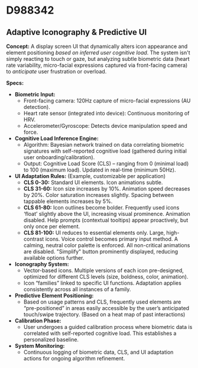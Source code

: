 # D988342

## Adaptive Iconography & Predictive UI

**Concept:** A display screen UI that dynamically alters icon appearance and element positioning *based on inferred user cognitive load*. The system isn't simply reacting to touch or gaze, but analyzing subtle biometric data (heart rate variability, micro-facial expressions captured via front-facing camera) to *anticipate* user frustration or overload.

**Specs:**

*   **Biometric Input:**
    *   Front-facing camera:  120Hz capture of micro-facial expressions (AU detection).
    *   Heart rate sensor (integrated into device):  Continuous monitoring of HRV.
    *   Accelerometer/Gyroscope: Detects device manipulation speed and force.
*   **Cognitive Load Inference Engine:**
    *   Algorithm: Bayesian network trained on data correlating biometric signatures with self-reported cognitive load (gathered during initial user onboarding/calibration).
    *   Output: Cognitive Load Score (CLS) – ranging from 0 (minimal load) to 100 (maximum load).  Updated in real-time (minimum 50Hz).
*   **UI Adaptation Rules:** (Example, customizable per application)
    *   **CLS 0-30:** Standard UI elements. Icon animations subtle.
    *   **CLS 31-60:** Icon size increases by 10%.  Animation speed decreases by 20%.  Color saturation increases slightly.  Spacing between tappable elements increases by 5%.
    *   **CLS 61-80:** Icon outlines become bolder. Frequently used icons ‘float’ slightly above the UI, increasing visual prominence.  Animation disabled.  Help prompts (contextual tooltips) appear proactively, but only once per element.
    *   **CLS 81-100:**  UI reduces to essential elements only.  Large, high-contrast icons.  Voice control becomes primary input method.  A calming, neutral color palette is enforced.  All non-critical animations are disabled. "Simplify" button prominently displayed, reducing available options further.
*   **Iconography System:**
    *   Vector-based icons.  Multiple versions of each icon pre-designed, optimized for different CLS levels (size, boldness, color, animation).
    *   Icon “families” linked to specific UI functions. Adaptation applies consistently across all instances of a family.
*   **Predictive Element Positioning:**
    *   Based on usage patterns and CLS, frequently used elements are “pre-positioned” in areas easily accessible by the user’s anticipated touch/swipe trajectory. (Based on a heat map of past interactions)
*   **Calibration Phase:**
    *   User undergoes a guided calibration process where biometric data is correlated with self-reported cognitive load. This establishes a personalized baseline.
*   **System Monitoring:**
    *   Continuous logging of biometric data, CLS, and UI adaptation actions for ongoing algorithm refinement.